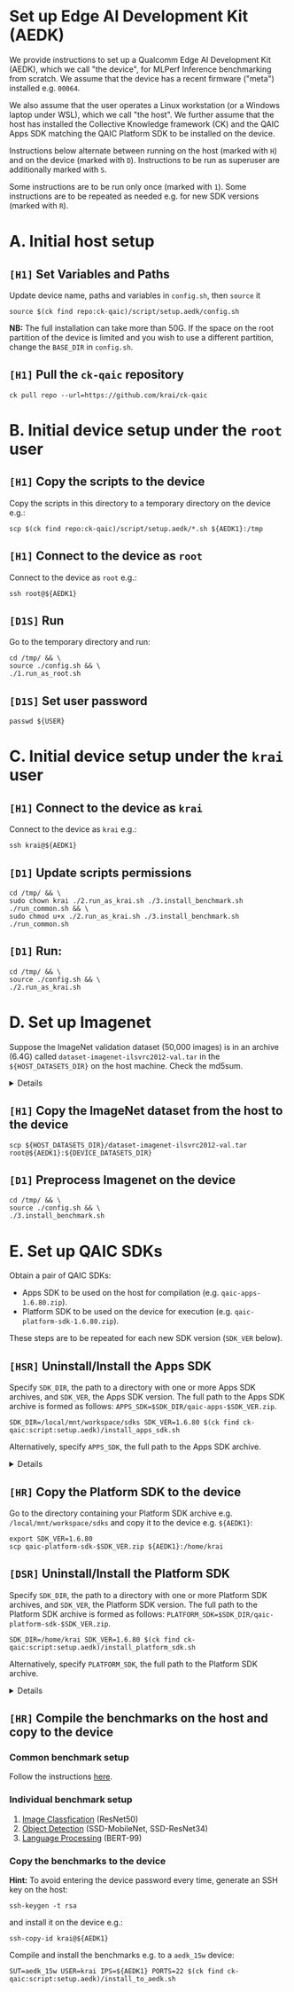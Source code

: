 # Set up Edge AI Development Kit (AEDK)

We provide instructions to set up a Qualcomm Edge AI Development Kit (AEDK),
which we call "the device", for MLPerf Inference benchmarking from scratch.
We assume that the device has a recent firmware ("meta") installed e.g. `00064`.

We also assume that the user operates a Linux workstation (or a Windows laptop
under WSL), which we call "the host". We further assume that the host has
installed the Collective Knowledge framework (CK) and the QAIC Apps SDK
matching the QAIC Platform SDK to be installed on the device.

Instructions below alternate between running on the host (marked with `H`)
and on the device (marked with `D`). Instructions to be run as superuser are
additionally marked with `S`.

Some instructions are to be run only once (marked with `1`). Some instructions
are to be repeated as needed e.g. for new SDK versions (marked with `R`).

# A. Initial host setup

## `[H1]` Set Variables and Paths
Update device name, paths and variables in `config.sh`, then `source` it
```
source $(ck find repo:ck-qaic)/script/setup.aedk/config.sh
```

**NB:** The full installation can take more than 50G. If the space on the root
partition of the device is limited and you wish to use a different partition, 
change the `BASE_DIR` in `config.sh`.

## `[H1]` Pull the `ck-qaic` repository
```
ck pull repo --url=https://github.com/krai/ck-qaic
```

# B. Initial device setup under the `root` user

## `[H1]` Copy the scripts to the device
Copy the scripts in this directory to a temporary directory on the device e.g.:
```
scp $(ck find repo:ck-qaic)/script/setup.aedk/*.sh ${AEDK1}:/tmp
```

## `[H1]` Connect to the device as `root`
Connect to the device as `root` e.g.:
```
ssh root@${AEDK1}
```

## `[D1S]` Run
Go to the temporary directory and run:
```
cd /tmp/ && \
source ./config.sh && \
./1.run_as_root.sh
```

## `[D1S]` Set user password
```
passwd ${USER}
```

# C. Initial device setup under the `krai` user

## `[H1]` Connect to the device as `krai`
Connect to the device as `krai` e.g.:
```
ssh krai@${AEDK1}
```

## `[D1]` Update scripts permissions
```
cd /tmp/ && \ 
sudo chown krai ./2.run_as_krai.sh ./3.install_benchmark.sh ./run_common.sh && \
sudo chmod u+x ./2.run_as_krai.sh ./3.install_benchmark.sh ./run_common.sh
```

## `[D1]` Run:
```
cd /tmp/ && \
source ./config.sh && \
./2.run_as_krai.sh
```

# D. Set up Imagenet
Suppose the ImageNet validation dataset (50,000 images) is in an archive (6.4G) called
`dataset-imagenet-ilsvrc2012-val.tar` in the `${HOST_DATASETS_DIR}` on the host machine. Check the md5sum.

<details><pre>
&dollar; md5sum ${HOST_DATASETS_DIR}/dataset-imagenet-ilsvrc2012-val.tar
3f31a40f2bb902e28aa23aad0fc8e383  dataset-imagenet-ilsvrc2012-val.tar
</pre></details>

## `[H1]` Copy the ImageNet dataset from the host to the device
```
scp ${HOST_DATASETS_DIR}/dataset-imagenet-ilsvrc2012-val.tar root@${AEDK1}:${DEVICE_DATASETS_DIR}
```

## `[D1]` Preprocess Imagenet on the device
```
cd /tmp/ && \
source ./config.sh && \
./3.install_benchmark.sh
```

# E. Set up QAIC SDKs
Obtain a pair of QAIC SDKs:
- Apps SDK to be used on the host for compilation (e.g. `qaic-apps-1.6.80.zip`).
- Platform SDK to be used on the device for execution (e.g. `qaic-platform-sdk-1.6.80.zip`).

These steps are to be repeated for each new SDK version (`SDK_VER` below).

## `[HSR]` Uninstall/Install the Apps SDK

Specify `SDK_DIR`, the path to a directory with one or more Apps SDK archives, and `SDK_VER`, the Apps SDK version.
The full path to the Apps SDK archive is formed as follows: `APPS_SDK=$SDK_DIR/qaic-apps-$SDK_VER.zip`.

```
SDK_DIR=/local/mnt/workspace/sdks SDK_VER=1.6.80 $(ck find ck-qaic:script:setup.aedk)/install_apps_sdk.sh
```

Alternatively, specify `APPS_SDK`, the full path to the Apps SDK archive.

<details><pre>
&dollar; grep build_id /opt/qti-aic/versions/apps.xml -B1
                &lsaquo;base_version&rsaquo;1.6&lsaquo;&sol;base_version&rsaquo;
                &lsaquo;build_id&rsaquo;80&lsaquo;&sol;build_id&rsaquo;
</pre></details>

## `[HR]` Copy the Platform SDK to the device

Go to the directory containing your Platform SDK archive e.g. `/local/mnt/workspace/sdks`
and copy it to the device e.g. `${AEDK1}`:

```
export SDK_VER=1.6.80
scp qaic-platform-sdk-$SDK_VER.zip ${AEDK1}:/home/krai
```

## `[DSR]` Uninstall/Install the Platform SDK

Specify `SDK_DIR`, the path to a directory with one or more Platform SDK archives, and `SDK_VER`, the Platform SDK version.
The full path to the Platform SDK archive is formed as follows: `PLATFORM_SDK=$SDK_DIR/qaic-platform-sdk-$SDK_VER.zip`.

```
SDK_DIR=/home/krai SDK_VER=1.6.80 $(ck find ck-qaic:script:setup.aedk)/install_platform_sdk.sh
```

Alternatively, specify `PLATFORM_SDK`, the full path to the Platform SDK archive.

<details><pre>
LRT QC_IMAGE_VERSION: LRT.AIC.6.7.1.6.52
LRT IMAGE_VARIANT: LRT.AIC.REL
Number of devices: 1
QID 0
        Status:Ready
        PCI Address:0002:01:00.0
        PCI Info:Unassigned class [ff00] Qualcomm Device a100
        HW Version:0.2.0.0
        HW Serial:0x2b36e75d
        FW Version:1.6.36
        FW QC_IMAGE_VERSION:QSM.AIC.1.6.36
        FW OEM_IMAGE_VERSION:
        FW IMAGE_VARIANT:AIC100.REL
        NSP Version:1.6.18
        NSP QC_IMAGE_VERSION:NSP.AIC.1.6.18
        NSP OEM_IMAGE_VERSION:
        NSP IMAGE_VARIANT:aic100.nsp.prodQ
        Compiler Version:0
        Dram Total:8116 MB
        Dram Free:8116 MB
        Dram Fragmentation:0.00%
        Vc Total:16
        Vc Free:16
        Nsp Total:8
        Nsp Free:8
        Peak Dram Bw:0.0
        Peak Sram Bw:0.0
        Peak PcieBw:0.0
        MCID Total:3072
        MCID Free:3072
        Semaphore Total:32
        Semaphore Free:32
        Constants Loaded:0
        Constants In-Use:0
        Networks Loaded:0
        Networks Active:0
        NSP Frequency(Mhz):595
        DDR Frequency(Mhz):2133
        COMPNOC Frequency(Mhz):1450
        MEMNOC Frequency(Mhz):1000
        SYSNOC Frequency(Mhz):667
        Metadata Version:0.10
        NNC Command Protocol Version:8.1
        SBL Image:SBL.AIC.1.6.21
        PVS Image Version:24
        NSP Defective PG Mask: 0xAAAA
        Board serial:
</pre></details>

## `[HR]` Compile the benchmarks on the host and copy to the device

### Common benchmark setup

Follow the instructions [here](https://github.com/krai/ck-qaic/blob/main/program/README.md).

### Individual benchmark setup

1. [Image Classfication](https://github.com/krai/ck-qaic/blob/main/program/image-classification-qaic-loadgen/README.md) (ResNet50)
1. [Object Detection](https://github.com/krai/ck-qaic/blob/main/program/object-detection-qaic-loadgen/README.md) (SSD-MobileNet, SSD-ResNet34)
1. [Language Processing](https://github.com/krai/ck-qaic/blob/main/program/packed-bert-qaic-loadgen/README.md) (BERT-99)

### Copy the benchmarks to the device

**Hint:** To avoid entering the device password every time, generate an SSH key on the host:

```
ssh-keygen -t rsa
```

and install it on the device e.g.:

```
ssh-copy-id krai@${AEDK1}
```

Compile and install the benchmarks e.g. to a `aedk_15w` device:
```
SUT=aedk_15w USER=krai IPS=${AEDK1} PORTS=22 $(ck find ck-qaic:script:setup.aedk)/install_to_aedk.sh
```
